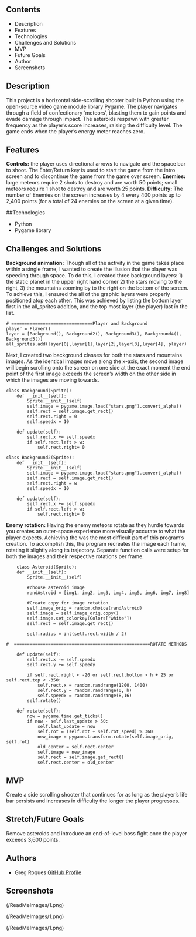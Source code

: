 ## Contents
* Description
* Features
* Technologies
* Challenges and Solutions
* MVP
* Future Goals
* Author
* Screenshots


## Description
This project is a horizontal side-scrolling shooter built in Python using the open-source video game module library Pygame. The player navigates through a field of confectionary ‘meteors’, blasting them to gain points and evade damage through impact. The asteroids respawn with greater frequency as the player’s score increases, raising the difficulty level. The game ends when the player’s energy meter reaches zero. 

## Features
**Controls:** the player uses directional arrows to navigate and the space bar to shoot. The Enter/Return key is used to start the game from the intro screen and to discontinue the game from the game over screen.
**Enemies:** large meteors require 2 shots to destroy and are worth 50 points; small meteors require 1 shot to destroy and are worth 25 points.
**Difficulty:** The number of Enemies on the screen increases by 4 every 400 points up to 2,400 points (for a total of 24 enemies on the screen at a given time).


##Technologies
* Python
* Pygame library

## Challenges and Solutions
**Background animation:** Though all of the activity in the game takes place within a single frame, I wanted to create the illusion that the player was speeding through space. To do this, I created three background layers: 1) the static planet in the upper right hand corner 2) the stars moving to the right, 3) the mountains zooming by to the right on the bottom of the screen.
To achieve this, I ensured the all of the graphic layers were properly positioned atop each other. This was achieved by listing the bottom layer first in the all_sprites addition, and the top most layer (the player) last in the list.
```
# ===============================Player and Background
player = Player()
layer = [Background(), Background2(), Background3(), Background4(), Background5()]
all_sprites.add(layer[0],layer[1],layer[2],layer[3],layer[4], player)
```
Next, I created two background classes for both the stars and mountains images. As the identical images move along the x-axis, the second image will begin scrolling onto the screen on one side at the exact moment the end point of the first image exceeds the screen’s width on the other side in which the images are moving towards.
```
class Background(Sprite):
    def __init__(self):
        Sprite.__init__(self)
        self.image = pygame.image.load("stars.png").convert_alpha()
        self.rect = self.image.get_rect()
        self.rect.right = 0
        self.speedx = 10
       
    def update(self):
        self.rect.x += self.speedx
        if self.rect.left > w:
            self.rect.right= 0

class Background2(Sprite):
    def __init__(self):
        Sprite.__init__(self)
        self.image = pygame.image.load("stars.png").convert_alpha()
        self.rect = self.image.get_rect()
        self.rect.right = w
        self.speedx = 10
        
    def update(self):
        self.rect.x += self.speedx
        if self.rect.left > w:
            self.rect.right= 0
```
**Enemy rotation:** Having the enemy meteors rotate as they hurdle towards you creates an outer-space experience more visually accurate to what the player expects. Achieving the was the most difficult part of this program’s creation. To accomplish this, the program recreates the image each frame, rotating it slightly along its trajectory. Separate function calls were setup for both the images and their respective rotations per frame.
```
	class Asteroid(Sprite):
    def __init__(self):
        Sprite.__init__(self)
        
        #choose asteroid image
        randAstroid = [img1, img2, img3, img4, img5, img6, img7, img8]

        #Create copy for image rotation
        self.image_orig = random.choice(randAstroid)
        self.image = self.image_orig.copy()
        self.image.set_colorkey(Colors["white"])
        self.rect = self.image.get_rect()

        self.radius = int(self.rect.width / 2)

#  ====================================================ROTATE METHODS
       
    def update(self):
        self.rect.x -= self.speedx
        self.rect.y += self.speedy

        if self.rect.right < -20 or self.rect.bottom > h + 25 or self.rect.top < -350:
            self.rect.x = random.randrange(1200, 1400)
            self.rect.y = random.randrange(0, h)
            self.speedx = random.randrange(8,16)
        self.rotate()

    def rotate(self):
        now = pygame.time.get_ticks()
        if now - self.last_update > 50:
            self.last_update = now
            self.rot = (self.rot + self.rot_speed) % 360
            new_image = pygame.transform.rotate(self.image_orig, self.rot)
            old_center = self.rect.center
            self.image = new_image 
            self.rect = self.image.get_rect()
            self.rect.center = old_center     
```

## MVP
Create a side scrolling shooter that continues for as long as the player’s life bar persists and increases in difficulty the longer the player progresses.


## Stretch/Future Goals
Remove asteroids and introduce an end-of-level boss fight once the player exceeds 3,600 points.

## Authors
* Greg Roques
[GitHub Profile](https://github.com/GregRoques)


## Screenshots
(/ReadMeImages/1.png)

(/ReadMeImages/1.png)

(/ReadMeImages/1.png)

